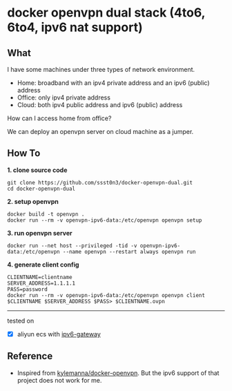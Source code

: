 # docker openvpn dual stack (4to6, 6to4, ipv6 nat support)

## What

I have some machines under three types of network environment.

* Home: broadband with an ipv4 private address and an ipv6 (public) address
* Office: only ipv4 private address
* Cloud: both ipv4 public address and ipv6 (public) address

How can I access home from office? 

We can deploy an openvpn server on cloud machine as a jumper.

## How To

**1. clone source code**

```
git clone https://github.com/ssst0n3/docker-openvpn-dual.git
cd docker-openvpn-dual
```

**2. setup openvpn**

```
docker build -t openvpn .
docker run --rm -v openvpn-ipv6-data:/etc/openvpn openvpn setup
```

**3. run openvpn server**

```
docker run --net host --privileged -tid -v openvpn-ipv6-data:/etc/openvpn --name openvpn --restart always openvpn run
```

**4. generate client config**

```
CLIENTNAME=clientname
SERVER_ADDRESS=1.1.1.1
PASS=password
docker run --rm -v openvpn-ipv6-data:/etc/openvpn openvpn client $CLIENTNAME $SERVER_ADDRESS $PASS> $CLIENTNAME.ovpn
```

----

tested on 
- [x] aliyun ecs with [ipv6-gateway](https://www.alibabacloud.com/help/en/ipv6-gateway)

## Reference

* Inspired from [kylemanna/docker-openvpn](https://github.com/kylemanna/docker-openvpn). But the ipv6 support of that project does not work for me.
